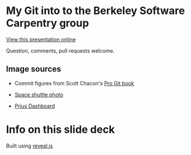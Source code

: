 
# My Git into to the Berkeley Software Carpentry group

[View this presentation online](http://karthikram.github.io/git_intro)

Question, comments, pull requests welcome.

## Image sources

* Commit figures from Scott Chacon's [Pro Git book](http://git-scm.com/book)

* [Space shuttle photo](http://www.flickr.com/photos/jurvetson/6912974136/)

* [Prius Dashboard](http://www.flickr.com/photos/shinerclay/5020338937/)

# Info on this slide deck

Built using [reveal.js](https://github.com/hakimel/reveal.js)


